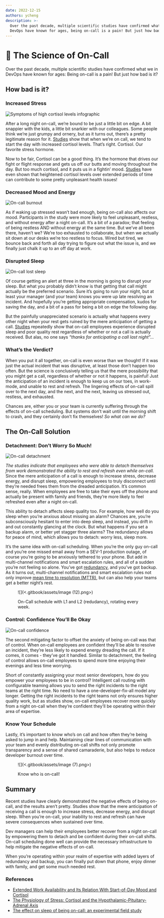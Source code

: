 ```yaml
---
date: 2022-12-15
authors: ycheng
description: >-
  Over the past decade, multiple scientific studies have confirmed what we in
  DevOps have known for ages, being on-call is a pain! But just how bad is it?
---
```


# 🧠 The Science of On-Call

Over the past decade, multiple scientific studies have confirmed what we in DevOps have known for ages: Being on-call is a pain! But just how bad is it?

<!-- truncate -->

## How bad is it? <a href="#increased-cortisol-stress" id="increased-cortisol-stress"></a>

### Increased Stress <a href="#increased-cortisol-stress" id="increased-cortisol-stress"></a>

![Symptoms of high cortisol levels infographic](https://pagertree.com/assets/img/posts/2018/03/26/symptoms-of-high-cortisol-levels-infographic.png)

After a long night on-call, we’re bound to be just a little bit on edge. A bit snappier with the kids, a little bit snarkier with our colleagues. Some people think we’re just grumpy and ornery, but as it turns out, there’s a pretty legitimate reason for it. [Studies](https://www.apa.org/pubs/journals/features/ocp-ocpa0039602.pdf) show that when we’re on call, we tend to start the day with increased cortisol levels. That’s right. Cortisol. Our favorite stress hormone.

Now to be fair, Cortisol can be a good thing. It’s the hormone that drives our fight or flight response and gets us off our butts and moving throughout the day. But too much cortisol, and it puts us in a fightin’ mood. [Studies](https://issuu.com/dartmouth\_science/docs/dujs\_10f) have even shown that heightened cortisol levels over extended periods of time can contribute to some pretty unpleasant health issues!

### Decreased Mood and Energy <a href="#decreased-mood-and-energy" id="decreased-mood-and-energy"></a>

![On-call burnout](https://pagertree.com/assets/img/posts/2018/03/26/oncall-burnout.png)

As if waking up stressed wasn’t bad enough, being on-call also affects our mood. Participants in the study were more likely to feel unpleasant, restless, and without energy after a night on-call. It’s a bit of a paradox; that feeling of being restless AND without energy at the same time. But we’ve all been there, haven’t we? We’re too exhausted to collaborate, but when we actually sit down at our desks we’re too restless to focus. Wired but tired, we bounce back and forth all day trying to figure out what the issue is, and we finally just chalk it up to an off day at work.

### Disrupted Sleep <a href="#disrupted-sleep" id="disrupted-sleep"></a>

![On-call lost sleep](https://pagertree.com/assets/img/posts/2018/03/26/oncall-lost-sleep.png)

Of course getting an alert at three in the morning is going to disrupt your sleep. But what you probably didn’t know is that getting that call might actually be the preferred scenario. Sure it’s going to ruin your night, but at least your manager (and your team) knows you were up late resolving an incident. And hopefully you’re getting appropriate compensation, kudos for saving the day, and a bit of a pass for being a bit on edge the following day.

But the painfully unappreciated scenario is actually what happens every other night when your rest gets ruined by the mere anticipation of getting a call. [Studies](https://onlinelibrary.wiley.com/doi/pdf/10.1111/jsr.12519) repeatedly show that on-call employees experience disrupted sleep and poor quality rest regardless of whether or not a call is actually received. But alas, no one says _“thanks for anticipating a call last night”..._

### What’s the Verdict? <a href="#whats-the-verdict" id="whats-the-verdict"></a>

When you put it all together, on-call is even worse than we thought! If it was just the actual incident that was disruptive, at least those don’t happen too often. But the science is conclusively telling us that the mere possibility that you might get a call, regardless of whether or not it happens, is painful! Just the anticipation of an incident is enough to keep us on our toes, in work-mode, and unable to rest and refresh. The lingering effects of on-call spill over to the next day, and the next, and the next, leaving us stressed out, restless, and exhausted.

Chances are, either you or your team is currently suffering through the effects of on-call scheduling. But systems don’t wait until the morning shift to crash, and they certainly don’t fix themselves! _So what can we do?_

## The On-Call Solution <a href="#detachment-dont-worry-so-much" id="detachment-dont-worry-so-much"></a>

### Detachment: Don’t Worry So Much! <a href="#detachment-dont-worry-so-much" id="detachment-dont-worry-so-much"></a>

![On-call detachment](https://pagertree.com/assets/img/posts/2018/03/26/oncall-detachment.png)

_The studies indicate that employees who were able to detach themselves from work demonstrated the ability to rest and refresh even while on-call._ Since the mere anticipation of a call is enough to increase stress, decrease energy, and disrupt sleep, empowering employees to truly disconnect until they’re needed frees them from the dreaded anticipation. It’s common sense, really. When employees are free to take their eyes off the phone and actually be present with family and friends, they’re more likely to feel refreshed even after a night on-call.

This ability to detach affects sleep quality too. For example, how well do you sleep when you’re anxious about missing an alarm? Chances are, you’re subconsciously hesitant to enter into deep sleep, and instead, you drift in and out constantly glancing at the clock. But what happens if you set a backup alarm, or better yet stagger three alarms? The redundancy allows for peace of mind, which allows you to detach: worry less, sleep more.

It’s the same idea with on-call scheduling. When you’re the only guy on-call and you’re one missed email away from a SEV-1 production outage, of course you’re going to be anxiously tethered to your phone. But add in multi-channel notifications and smart escalation rules, and all of a sudden you’re not feeling so alone. You’ve got [redundancy](on-call-schedule-rotations.md), and you’ve got backup. As it turns out, multi-channel notifications and smart escalation rules not only improve [mean time to resolution (MTTR)](https://pagertree.com/learn/incident-management/how-to-calculate-mttr-and-other-common-incident-recovery-metrics#what-is-mttr), but can also help your teams get a better night’s rest.

<figure>![](<.gitbook/assets/image (12).png>)<figcaption><p>On-Call schedule with L1 and L2 (redudancy), rotating every week.</p></figcaption></figure>

### Control: Confidence You’ll Be Okay <a href="#control-confidence-youll-be-okay" id="control-confidence-youll-be-okay"></a>

![On-call confidence](https://pagertree.com/assets/img/posts/2018/03/26/oncall-confidence.png)

The second mitigating factor to offset the anxiety of being on-call was that of control. When on-call employees are confident they’ll be able to resolve an incident, they’re less likely to expend energy dreading the call. If it comes, it comes - they’ve got it handled. Similar to detachment, the feeling of control allows on-call employees to spend more time enjoying their evenings and less time worrying.

Short of constantly assigning your most senior developers, how do you empower your employees to be in control? Intelligent call routing with configurable teaming allows you to send the right incidents to the right teams at the right time. No need to have a one-developer-fix-all model any longer. Getting the right incidents to the right teams not only ensures higher quality work, but as studies show, on-call employees recover more quickly from a night on-call when they’re confident they’ll be operating within their area of expertise.

### Know Your Schedule <a href="#know-your-schedule" id="know-your-schedule"></a>

Lastly, it’s important to know who’s on call and how often they’re being asked to jump in and help. Maintaining clear lines of communication with your team and evenly distributing on-call shifts not only promote transparency and a sense of shared camaraderie, but also helps to reduce developer burnout over time.

<figure>![](<.gitbook/assets/image (7).png>)<figcaption><p>Know who is on-call!</p></figcaption></figure>

## Summary <a href="#summary" id="summary"></a>

Recent studies have clearly demonstrated the negative effects of being on-call, and the results aren’t pretty. Studies show that the mere anticipation of receiving a call is enough to increase stress, decrease energy, and disrupt sleep. When you’re on-call, your inability to rest and refresh can have severe consequences when sustained over time.

Dev managers can help their employees better recover from a night on-call by empowering them to detach and be confident during their on-call shifts. On-call scheduling done well can provide the necessary infrastructure to help mitigate the negative effects of on-call.

When you’re operating within your realm of expertise with added layers of redundancy and backup, you can finally put down that phone, enjoy dinner with family, and get some much needed rest.

### References

* [Extended Work Availability and Its Relation With Start-of-Day Mood and Cortisol](https://www.apa.org/pubs/journals/features/ocp-ocpa0039602.pdf)
* [The Physiology of Stress: Cortisol and the Hypothalamic-Pituitary-Adrenal Axis](https://issuu.com/dartmouth\_science/docs/dujs\_10f)
* [The effect on sleep of being on-call: an experimental field study](https://onlinelibrary.wiley.com/doi/pdf/10.1111/jsr.12519)
